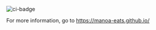![ci-badge](https://github.com/manoa-eats/manoa-eats/workflows/ci-manoaeats/badge.svg)

For more information, go to https://manoa-eats.github.io/
